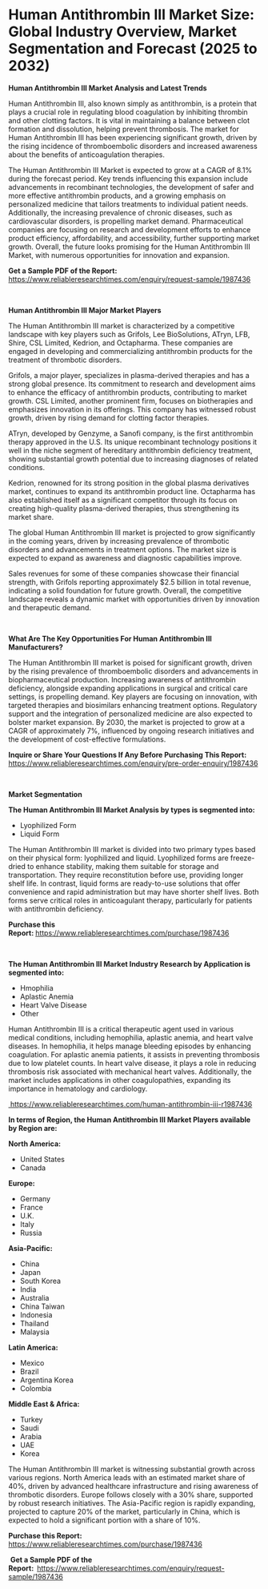 <p><h1>Human Antithrombin III Market Size: Global Industry Overview, Market Segmentation and Forecast (2025 to 2032)</h1></p><p><strong>Human Antithrombin III Market Analysis and Latest Trends</strong></p>
<p><p>Human Antithrombin III, also known simply as antithrombin, is a protein that plays a crucial role in regulating blood coagulation by inhibiting thrombin and other clotting factors. It is vital in maintaining a balance between clot formation and dissolution, helping prevent thrombosis. The market for Human Antithrombin III has been experiencing significant growth, driven by the rising incidence of thromboembolic disorders and increased awareness about the benefits of anticoagulation therapies.</p><p>The Human Antithrombin III Market is expected to grow at a CAGR of 8.1% during the forecast period. Key trends influencing this expansion include advancements in recombinant technologies, the development of safer and more effective antithrombin products, and a growing emphasis on personalized medicine that tailors treatments to individual patient needs. Additionally, the increasing prevalence of chronic diseases, such as cardiovascular disorders, is propelling market demand. Pharmaceutical companies are focusing on research and development efforts to enhance product efficiency, affordability, and accessibility, further supporting market growth. Overall, the future looks promising for the Human Antithrombin III Market, with numerous opportunities for innovation and expansion.</p></p>
<p><strong>Get a Sample PDF of the Report:&nbsp;</strong> <a href="https://www.reliableresearchtimes.com/enquiry/request-sample/1987436?utm_campaign=2797&utm_medium=2&utm_source=Github&utm_content=ia&utm_term=19042025&utm_id=human-antithrombin-iii">https://www.reliableresearchtimes.com/enquiry/request-sample/1987436</a></p>
<p>&nbsp;</p>
<p><strong>Human Antithrombin III Major Market Players</strong></p>
<p><p>The Human Antithrombin III market is characterized by a competitive landscape with key players such as Grifols, Lee BioSolutions, ATryn, LFB, Shire, CSL Limited, Kedrion, and Octapharma. These companies are engaged in developing and commercializing antithrombin products for the treatment of thrombotic disorders.</p><p>Grifols, a major player, specializes in plasma-derived therapies and has a strong global presence. Its commitment to research and development aims to enhance the efficacy of antithrombin products, contributing to market growth. CSL Limited, another prominent firm, focuses on biotherapies and emphasizes innovation in its offerings. This company has witnessed robust growth, driven by rising demand for clotting factor therapies.</p><p>ATryn, developed by Genzyme, a Sanofi company, is the first antithrombin therapy approved in the U.S. Its unique recombinant technology positions it well in the niche segment of hereditary antithrombin deficiency treatment, showing substantial growth potential due to increasing diagnoses of related conditions.</p><p>Kedrion, renowned for its strong position in the global plasma derivatives market, continues to expand its antithrombin product line. Octapharma has also established itself as a significant competitor through its focus on creating high-quality plasma-derived therapies, thus strengthening its market share.</p><p>The global Human Antithrombin III market is projected to grow significantly in the coming years, driven by increasing prevalence of thrombotic disorders and advancements in treatment options. The market size is expected to expand as awareness and diagnostic capabilities improve. </p><p>Sales revenues for some of these companies showcase their financial strength, with Grifols reporting approximately $2.5 billion in total revenue, indicating a solid foundation for future growth. Overall, the competitive landscape reveals a dynamic market with opportunities driven by innovation and therapeutic demand.</p></p>
<p>&nbsp;</p>
<p><strong>What Are The Key Opportunities For Human Antithrombin III Manufacturers?</strong></p>
<p><p>The Human Antithrombin III market is poised for significant growth, driven by the rising prevalence of thromboembolic disorders and advancements in biopharmaceutical production. Increasing awareness of antithrombin deficiency, alongside expanding applications in surgical and critical care settings, is propelling demand. Key players are focusing on innovation, with targeted therapies and biosimilars enhancing treatment options. Regulatory support and the integration of personalized medicine are also expected to bolster market expansion. By 2030, the market is projected to grow at a CAGR of approximately 7%, influenced by ongoing research initiatives and the development of cost-effective formulations.</p></p>
<p><strong>Inquire or Share Your Questions If Any Before Purchasing This Report:</strong> <a href="https://www.reliableresearchtimes.com/enquiry/pre-order-enquiry/1987436?utm_campaign=2797&utm_medium=2&utm_source=Github&utm_content=ia&utm_term=19042025&utm_id=human-antithrombin-iii">https://www.reliableresearchtimes.com/enquiry/pre-order-enquiry/1987436</a></p>
<p>&nbsp;</p>
<p><strong>Market Segmentation</strong></p>
<p><strong>The Human Antithrombin III Market Analysis by types is segmented into:</strong></p>
<p><ul><li>Lyophilized Form</li><li>Liquid Form</li></ul></p>
<p><p>The Human Antithrombin III market is divided into two primary types based on their physical form: lyophilized and liquid. Lyophilized forms are freeze-dried to enhance stability, making them suitable for storage and transportation. They require reconstitution before use, providing longer shelf life. In contrast, liquid forms are ready-to-use solutions that offer convenience and rapid administration but may have shorter shelf lives. Both forms serve critical roles in anticoagulant therapy, particularly for patients with antithrombin deficiency.</p></p>
<p><strong>Purchase this Report:&nbsp;</strong><a href="https://www.reliableresearchtimes.com/purchase/1987436?utm_campaign=2797&utm_medium=2&utm_source=Github&utm_content=ia&utm_term=19042025&utm_id=human-antithrombin-iii">https://www.reliableresearchtimes.com/purchase/1987436</a></p>
<p>&nbsp;</p>
<p><strong>The Human Antithrombin III Market Industry Research by Application is segmented into:</strong></p>
<p><ul><li>Hmophilia</li><li>Aplastic Anemia</li><li>Heart Valve Disease</li><li>Other</li></ul></p>
<p><p>Human Antithrombin III is a critical therapeutic agent used in various medical conditions, including hemophilia, aplastic anemia, and heart valve diseases. In hemophilia, it helps manage bleeding episodes by enhancing coagulation. For aplastic anemia patients, it assists in preventing thrombosis due to low platelet counts. In heart valve disease, it plays a role in reducing thrombosis risk associated with mechanical heart valves. Additionally, the market includes applications in other coagulopathies, expanding its importance in hematology and cardiology.</p></p>
<p><a href="https://www.reliableresearchtimes.com/human-antithrombin-iii-r1987436?utm_campaign=2797&utm_medium=2&utm_source=Github&utm_content=ia&utm_term=19042025&utm_id=human-antithrombin-iii">&nbsp;https://www.reliableresearchtimes.com/human-antithrombin-iii-r1987436</a></p>
<p><strong>In terms of Region, the Human Antithrombin III Market Players available by Region are:</strong></p>
<p>
    <p> <strong> North America: </strong>
        <ul>
            <li>United States</li>
            <li>Canada</li>
        </ul>
        </p> 
    <p> <strong> Europe: </strong>
        <ul>
            <li>Germany</li>
            <li>France</li>
            <li>U.K.</li>
            <li>Italy</li>
            <li>Russia</li>
        </ul>
        </p> 
    <p> <strong> Asia-Pacific: </strong>
        <ul>
            <li>China</li>
            <li>Japan</li>
            <li>South Korea</li>
            <li>India</li>
            <li>Australia</li>
            <li>China Taiwan</li>
            <li>Indonesia</li>
            <li>Thailand</li>
            <li>Malaysia</li>
        </ul>
        </p> 
    <p> <strong> Latin America: </strong>
        <ul>
            <li>Mexico</li>
            <li>Brazil</li>
            <li>Argentina Korea</li>
            <li>Colombia</li>
        </ul>
        </p> 
    <p> <strong> Middle East & Africa: </strong>
        <ul>
            <li>Turkey</li>
            <li>Saudi</li>
            <li>Arabia</li>
            <li>UAE</li>
            <li>Korea</li>
        </ul>
    </p>
    </p>
<p><p>The Human Antithrombin III market is witnessing substantial growth across various regions. North America leads with an estimated market share of 40%, driven by advanced healthcare infrastructure and rising awareness of thrombotic disorders. Europe follows closely with a 30% share, supported by robust research initiatives. The Asia-Pacific region is rapidly expanding, projected to capture 20% of the market, particularly in China, which is expected to hold a significant portion with a share of 10%.</p></p>
<p><strong>Purchase this Report: </strong><a href="https://www.reliableresearchtimes.com/purchase/1987436?utm_campaign=2797&utm_medium=2&utm_source=Github&utm_content=ia&utm_term=19042025&utm_id=human-antithrombin-iii">https://www.reliableresearchtimes.com/purchase/1987436</a></p>
<p>&nbsp;<strong>Get a Sample PDF of the Report:&nbsp;&nbsp;</strong><a href="https://www.reliableresearchtimes.com/enquiry/request-sample/1987436?utm_campaign=2797&utm_medium=2&utm_source=Github&utm_content=ia&utm_term=19042025&utm_id=human-antithrombin-iii">https://www.reliableresearchtimes.com/enquiry/request-sample/1987436</a></p>
<p><strong></strong></p>
<p><p></p><p></p><p></p></p>